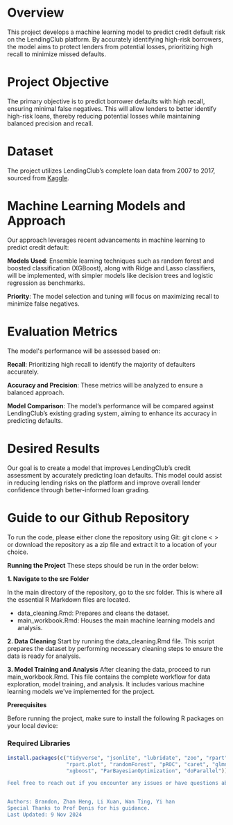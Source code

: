 # Overview

This project develops a machine learning model to predict credit default risk on the LendingClub platform. By accurately identifying high-risk borrowers, the model aims to protect lenders from potential losses, prioritizing high recall to minimize missed defaults.

# Project Objective

The primary objective is to predict borrower defaults with high recall, ensuring minimal false negatives. This will allow lenders to better identify high-risk loans, thereby reducing potential losses while maintaining balanced precision and recall.

# Dataset

The project utilizes LendingClub’s complete loan data from 2007 to 2017, sourced from [Kaggle](https://www.kaggle.com/datasets/husainsb/lendingclub-issued-loans/data).


# Machine Learning Models and Approach

Our approach leverages recent advancements in machine learning to predict credit default:

**Models Used**: Ensemble learning techniques such as random forest and boosted classification (XGBoost), along with Ridge and Lasso classifiers, will be implemented, with simpler models like decision trees and logistic regression as benchmarks.


**Priority**: The model selection and tuning will focus on maximizing recall to minimize false negatives.

# Evaluation Metrics

The model's performance will be assessed based on:

**Recall**: Prioritizing high recall to identify the majority of defaulters accurately.


**Accuracy and Precision**: These metrics will be analyzed to ensure a balanced approach.


**Model Comparison**: The model’s performance will be compared against LendingClub’s existing grading system, aiming to enhance its accuracy in predicting defaults.


# Desired Results 
Our goal is to create a model that improves LendingClub’s credit assessment by accurately predicting loan defaults. This model could assist in reducing lending risks on the platform and improve overall lender confidence through better-informed loan grading.



# Guide to our Github Repository 


To run the code, please either clone the repository using Git: git clone <    >
or download the repository as a zip file and extract it to a location of your choice.

**Running the Project**
These steps should be run in the order below: 


**1. Navigate to the src Folder**

In the main directory of the repository, go to the src folder. This is where all the essential R Markdown files are located.
- data_cleaning.Rmd: Prepares and cleans the dataset.
- main_workbook.Rmd: Houses the main machine learning models and analysis.

**2. Data Cleaning**
Start by running the data_cleaning.Rmd file. This script prepares the dataset by performing necessary cleaning steps to ensure the data is ready for analysis.

**3. Model Training and Analysis**
After cleaning the data, proceed to run main_workbook.Rmd. This file contains the complete workflow for data exploration, model training, and analysis. It includes various machine learning models we've implemented for the project.

**Prerequisites**

Before running the project, make sure to install the following R packages on your local device:

### Required Libraries
```r
install.packages(c("tidyverse", "jsonlite", "lubridate", "zoo", "rpart", 
                   "rpart.plot", "randomForest", "pROC", "caret", "glmnet", 
                   "xgboost", "ParBayesianOptimization", "doParallel")) '''r

Feel free to reach out if you encounter any issues or have questions about the setup!


Authors: Brandon, Zhan Heng, Li Xuan, Wan Ting, Yi han
Special Thanks to Prof Denis for his guidance. 
Last Updated: 9 Nov 2024











